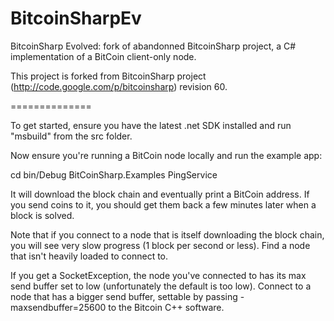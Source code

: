 BitcoinSharpEv
==============

BitcoinSharp Evolved: fork of abandonned BitcoinSharp project, a C# implementation of a BitCoin client-only node.

This project is forked from BitcoinSharp project (http://code.google.com/p/bitcoinsharp) revision 60.

==============

To get started, ensure you have the latest .net SDK installed and run "msbuild" from the src folder.

Now ensure you're running a BitCoin node locally and run the example app:

   cd bin/Debug
   BitCoinSharp.Examples PingService

It will download the block chain and eventually print a BitCoin address. If you send coins to it,
you should get them back a few minutes later when a block is solved.

Note that if you connect to a node that is itself downloading the block chain, you will see very slow progress (1
block per second or less). Find a node that isn't heavily loaded to connect to.

If you get a SocketException, the node you've connected to has its max send buffer set to low
(unfortunately the default is too low). Connect to a node that has a bigger send buffer,
settable by passing -maxsendbuffer=25600 to the Bitcoin C++ software.
